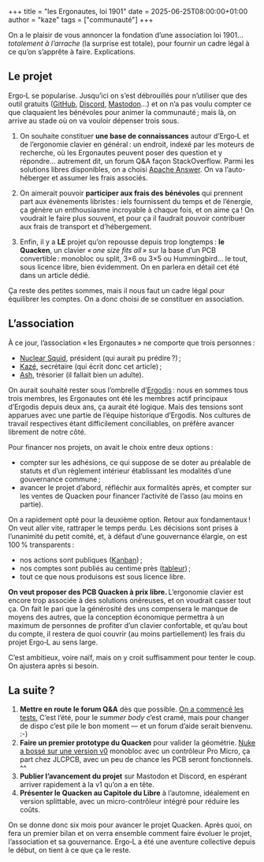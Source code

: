 +++
title = "les Ergonautes, loi 1901"
date = 2025-06-25T08:00:00+01:00
author = "kaze"
tags = ["communauté"]
+++

On a le plaisir de vous annoncer la fondation d’une association loi 1901…
*totalement à l’arrache* (la surprise est totale), pour fournir un cadre légal à
ce qu’on s’apprête à faire. Explications.

<!--more-->

## Le projet

Ergo‑L se popularise. Jusqu’ici on s’est débrouillés pour n’utiliser que des
outil gratuits ([GitHub][], [Discord][], [Mastodon][]…) et on n’a pas voulu
compter ce que claquaient les bénévoles pour animer la communauté ; mais là,
on arrive au stade où on va vouloir dépenser trois sous.

1. On souhaite constituer **une base de connaissances** autour d’Ergo‑L et de
   l’ergonomie clavier en général : un endroit, indexé par les moteurs de
recherche, où les Ergonautes peuvent poser des question et y répondre… autrement
dit, un forum Q&A façon StackOverflow. Parmi les solutions libres disponibles,
on a choisi [Apache Answer][]. On va l’auto-héberger et assumer les frais
associés.

2. On aimerait pouvoir **participer aux frais des bénévoles** qui prennent part
   aux évènements libristes : iels fournissent du temps et de l’énergie, ça
génère un enthousiasme incroyable à chaque fois, et on aime ça ! On voudrait le
faire plus souvent, et pour ça il faudrait pouvoir contribuer aux frais de
transport et d’hébergement.

3. Enfin, il y a **LE** projet qu’on repousse depuis trop longtemps : **le
   Quacken**, un clavier <i lang="en">« one size fits all »</i> sur la base d’un
PCB convertible : monobloc ou split, 3×6 ou 3×5 ou Hummingbird… le tout, sous
licence libre, bien évidemment. On en parlera en détail cet été dans un article
dédié.

Ça reste des petites sommes, mais il nous faut un cadre légal pour équilibrer
les comptes. On a donc choisi de se constituer en association.

## L’association

À ce jour, l’association « les Ergonautes » ne comporte que trois personnes :

- [Nuclear Squid][], président (qui aurait pu prédire ?) ;
- [Kazé][], secrétaire (qui écrit donc cet article) ;
- [Ash][], trésorier (il fallait bien un adulte).

On aurait souhaité rester sous l’ombrelle d’[Ergodis][] : nous en sommes tous
trois membres, les Ergonautes ont été les membres actif principaux d’Ergodis depuis
deux ans, ça aurait été logique. Mais des tensions sont apparues avec une partie
de l’équipe historique d’Ergodis. Nos cultures de travail respectives étant
difficilement conciliables, on préfère avancer librement de notre côté.

Pour financer nos projets, on avait le choix entre deux options :

- compter sur les adhésions, ce qui suppose de se doter au préalable de statuts
  et d’un règlement intérieur établissant les modalités d’une gouvernance
  commune ;
- avancer le projet d’abord, réfléchir aux formalités après, et compter sur les
  ventes de Quacken pour financer l’activité de l’asso (au moins en partie).

On a rapidement opté pour la deuxième option. Retour aux fondamentaux !
On veut aller vite, rattraper le temps perdu. Les décisions sont prises à
l’unanimité du petit comité, et, à défaut d’une gouvernance élargie, on est
100 % transparents :

- nos actions sont publiques ([Kanban][]) ;
- nos comptes sont publiés au centime près ([tableur][]) ;
- tout ce que nous produisons est sous licence libre.

**On veut proposer des PCB Quacken à prix libre.** L’ergonomie clavier est
encore trop associée à des solutions onéreuses, et on voudrait casser tout ça.
On fait le pari que la générosité des uns compensera le manque de moyens des
autres, que la conception économique permettra à un maximum de personnes de
profiter d’un clavier confortable, et qu’au bout du compte, il restera de quoi
couvrir (au moins partiellement) les frais du projet Ergo‑L au sens large.

C’est ambitieux, voire naïf, mais on y croit suffisamment pour tenter le coup.
On ajustera après si besoin.

## La suite ?

1. **Mettre en route le forum Q&A** dès que possible. [On a commencé les
   tests.](https://37.59.115.120) C’est l’été, pour le <i lang="en">summer
   body</i> c’est cramé, mais pour changer de dispo c’est pile le bon moment —
   et un forum d’aide serait bienvenu. :-)
2. **Faire un premier prototype du Quacken** pour valider la géométrie. [Nuke a
   bossé sur une version v0][Quacken] monobloc avec un contrôleur Pro Micro, ça
   part chez JLCPCB, avec un peu de chance les PCB seront fonctionnels. ^^
3. **Publier l’avancement du projet** sur Mastodon et Discord, en espérant
   arriver rapidement à la v1 qu’on a en tête.
4. **Présenter le Quacken au Capitole du Libre** à l’automne, idéalement en
   version splittable, avec un micro-contrôleur intégré pour réduire les coûts.

On se donne donc six mois pour avancer le projet Quacken. Après quoi, on fera un
premier bilan et on verra ensemble comment faire évoluer le projet,
l’association et sa gouvernance. Ergo‑L a été une aventure collective depuis le
début, on tient à ce que ça le reste.

[Apache Answer]: https://answer.apache.org
[Nuclear Squid]: https://github.com/Nuclear-Squid
[Kazé]:          https://github.com/fabi1cazenave
[Ash]:           https://github.com/ashenfae

[GitHub]:   https://github.com/Nuclear-Squid/ErgoL
[Discord]:  https://discord.gg/5xR5K3nAFX
[Mastodon]: https://piaille.fr/@ergol
[Ergodis]:  https://ergodis.org
[Kanban]:   https://cryptpad.fr/kanban/#/2/kanban/view/ydp+Sa7LOQtjB9aoeXt70SAQJapV+OxP-Yixg3GQXAo/embed/
[tableur]:  https://cryptpad.fr/sheet/#/2/sheet/view/Y1CL5zFsTsY9ypDOeXyrqpv2caVlDkfJbiabw9tpOL4/embed/
[Quacken]:  https://github.com/Nuclear-Squid/Quacken
